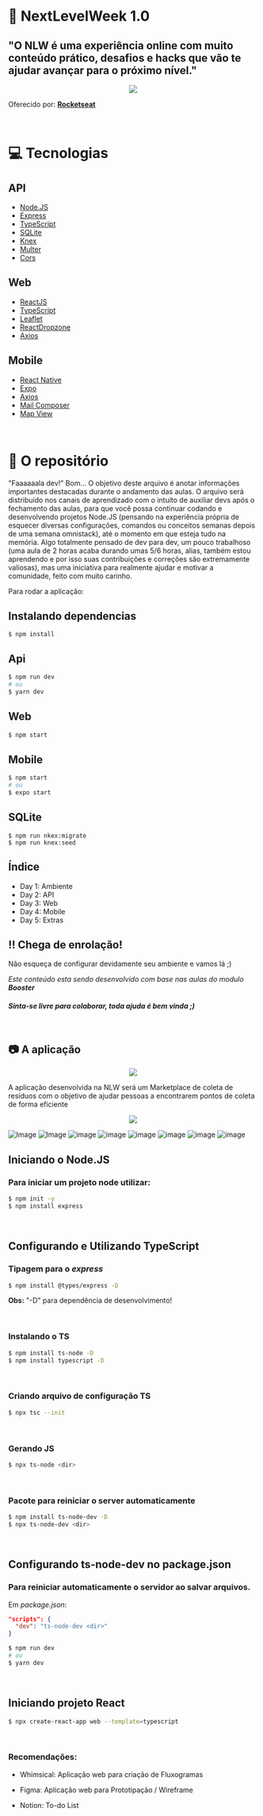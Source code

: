# :rocket: NextLevelWeek 1.0 

## **"O NLW é uma experiência online com muito conteúdo prático, desafios e hacks que vão te ajudar avançar para o próximo nível."**

<p align="center">
  <img src="markdown/image/nlw.png">
</p>

Oferecido por: **[Rocketseat](https://www.rocketseat.com.br)**

<br/>

# :computer: Tecnologias

## API
* [Node.JS](https://nodejs.org/en/docs/)
* [Express](https://expressjs.com/)
* [TypeScript](https://www.typescriptlang.org/)
* [SQLite](https://www.sqlite.org/index.html)
* [Knex](http://knexjs.org/)
* [Multer](https://www.npmjs.com/package/multer)
* [Cors](https://github.com/expressjs/cors)

## Web
* [ReactJS](https://reactjs.org/)
* [TypeScript](https://www.typescriptlang.org/)
* [Leaflet](https://leafletjs.com/)
* [ReactDropzone](https://react-dropzone.js.org/)
* [Axios](https://github.com/axios/axios)

## Mobile
* [React Native](https://reactnative.dev/)
* [Expo](https://docs.expo.io/)
* [Axios](https://github.com/axios/axios)
* [Mail Composer](https://docs.expo.io/versions/latest/sdk/mail-composer/)
* [Map View](https://docs.expo.io/versions/latest/sdk/map-view/)

<br/>

# :green_book: O repositório
"Faaaaaala dev!"
Bom... O objetivo deste arquivo é anotar informações importantes destacadas durante o andamento das aulas. O arquivo será distribuído nos canais de aprendizado com o intuito de auxiliar devs após o fechamento das aulas, para que você possa continuar codando e desenvolvendo projetos Node.JS (pensando na experiência própria de esquecer diversas configurações, comandos ou conceitos semanas depois de uma semana omnistack), até o momento em que esteja tudo na memória. Algo totalmente pensado de dev para dev, um pouco trabalhoso (uma aula de 2 horas acaba durando umas 5/6 horas, alias, também estou aprendendo e por isso suas contribuições e correções são extremamente valiosas), mas uma iniciativa para realmente ajudar e motivar a comunidade, feito com muito carinho. 

Para rodar a aplicação: 

## Instalando dependencias
```
$ npm install
```

## Api
```bash
$ npm run dev
# ou
$ yarn dev
```

## Web
```bash
$ npm start
``` 

## Mobile
```bash
$ npm start
# ou 
$ expo start
```

## SQLite
```
$ npm run nkex:migrate
$ npm run knex:seed
```

## Índice

* Day 1: Ambiente
* Day 2: API
* Day 3: Web
* Day 4: Mobile
* Day 5: Extras

## :bangbang: Chega de enrolação!
Não esqueça de configurar devidamente seu ambiente e vamos lá ;)

*Este conteúdo esta sendo desenvolvido com base nas aulas do modulo **Booster***

#### *Sinta-se livre para colaborar, toda ajuda é bem vinda ;)*
<br/>


## :camera: A aplicação

<p align="center">
  <img src="markdown/image/ecoleta_logo.png">
</p>






A aplicação desenvolvida na NLW será um Marketplace de coleta de resíduos com o objetivo de ajudar pessoas a encontrarem pontos de coleta de forma eficiente

<p align="center">
  <img src="markdown/image/web.png">
</p>

![Image](https://user-images.githubusercontent.com/62355596/83974915-b7418b00-a8be-11ea-858c-4dcecb71cfec.jpeg)
![Image](https://user-images.githubusercontent.com/62355596/83974917-b872b800-a8be-11ea-86b0-61882893d0d3.jpeg)
![image](https://user-images.githubusercontent.com/62355596/83975134-266baf00-a8c0-11ea-86d2-e345e0ccf79d.jpeg)
![image](https://user-images.githubusercontent.com/62355596/83975134-266baf00-a8c0-11ea-86d2-e345e0ccf79d.jpeg)
![image](https://user-images.githubusercontent.com/62355596/83975247-f4a71800-a8c0-11ea-8e8e-79bcd9374c33.png)
![image](https://user-images.githubusercontent.com/62355596/83975267-07215180-a8c1-11ea-91d7-6b13e90a53fe.png)
![image](https://user-images.githubusercontent.com/62355596/83975279-186a5e00-a8c1-11ea-817f-0ad2d324b6df.png)
![image](https://user-images.githubusercontent.com/62355596/83975287-1f916c00-a8c1-11ea-8761-d940b391d9c7.png)



## Iniciando o **Node.JS**
### Para iniciar um projeto node utilizar:
```bash
$ npm init -y
$ npm install express
```
<br/>

## Configurando e Utilizando **TypeScript**
### Tipagem para o *express*
```bash
$ npm install @types/express -D
```

**Obs:** "-D" para dependência de desenvolvimento! 

<br/>

### Instalando o TS
```bash
$ npm install ts-node -D
$ npm install typescript -D
```

<br/>

### Criando arquivo de configuração TS
```bash
$ npx tsc --init
```
<br/>

### Gerando JS
```bash
$ npx ts-node <dir>
```
<br/>

### Pacote para reiniciar o server automaticamente
```bash
$ npm install ts-node-dev -D
$ npx ts-node-dev <dir>
```
<br/>

## Configurando **ts-node-dev** no package.json
### Para reiniciar automaticamente o servidor ao salvar arquivos. 
Em *package.json*:
```json
"scripts": {
  "dev": "ts-node-dev <dir>"
}
```
```bash
$ npm run dev
# ou
$ yarn dev
```

<br/>

## Iniciando projeto React
```bash
$ npx create-react-app web --template=typescript
```

<br/>

### Recomendações:
- Whimsical: Aplicação web para criação de Fluxogramas

- Figma: Aplicação web para Prototipação / Wireframe

- Notion: To-do List
<br/>


